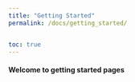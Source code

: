 ```yaml
---
title: "Getting Started"
permalink: /docs/getting_started/


toc: true
---
```


#### Welcome to getting started pages
